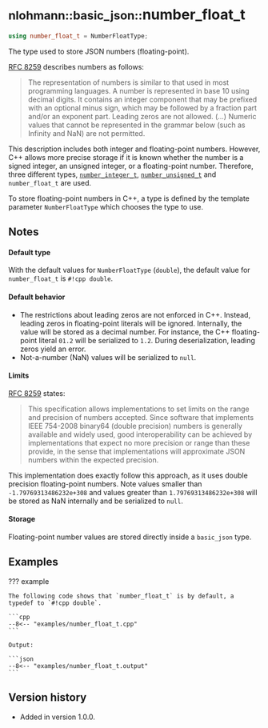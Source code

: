 # <small>nlohmann::basic_json::</small>number_float_t

```cpp
using number_float_t = NumberFloatType;
```

The type used to store JSON numbers (floating-point).

[RFC 8259](https://tools.ietf.org/html/rfc8259) describes numbers as follows:
> The representation of numbers is similar to that used in most programming languages. A number is represented in base
> 10 using decimal digits. It contains an integer component that may be prefixed with an optional minus sign, which may
> be followed by a fraction part and/or an exponent part. Leading zeros are not allowed. (...) Numeric values that
> cannot be represented in the grammar below (such as Infinity and NaN) are not permitted.

This description includes both integer and floating-point numbers. However, C++ allows more precise storage if it is
known whether the number is a signed integer, an unsigned integer, or a floating-point number. Therefore, three different
types, [`number_integer_t`](number_integer_t.md), [`number_unsigned_t`](number_unsigned_t.md) and `number_float_t` are
used.

To store floating-point numbers in C++, a type is defined by the template parameter `NumberFloatType` which chooses the
type to use.

## Notes

#### Default type

With the default values for `NumberFloatType` (`double`), the default value for `number_float_t` is `#!cpp double`.

#### Default behavior

- The restrictions about leading zeros are not enforced in C++. Instead, leading zeros in floating-point literals will
  be ignored. Internally, the value will be stored as a decimal number. For instance, the C++ floating-point literal
  `01.2` will be serialized to `1.2`. During deserialization, leading zeros yield an error.
- Not-a-number (NaN) values will be serialized to `null`.

#### Limits

[RFC 8259](https://tools.ietf.org/html/rfc8259) states:
> This specification allows implementations to set limits on the range and precision of numbers accepted. Since software
> that implements IEEE 754-2008 binary64 (double precision) numbers is generally available and widely used, good
> interoperability can be achieved by implementations that expect no more precision or range than these provide, in the
> sense that implementations will approximate JSON numbers within the expected precision.

This implementation does exactly follow this approach, as it uses double precision floating-point numbers. Note values
smaller than `-1.79769313486232e+308` and values greater than `1.79769313486232e+308` will be stored as NaN internally
and be serialized to `null`.

#### Storage

Floating-point number values are stored directly inside a `basic_json` type.

## Examples

??? example

    The following code shows that `number_float_t` is by default, a typedef to `#!cpp double`.
     
    ```cpp
    --8<-- "examples/number_float_t.cpp"
    ```
    
    Output:
    
    ```json
    --8<-- "examples/number_float_t.output"
    ```

## Version history

- Added in version 1.0.0.
